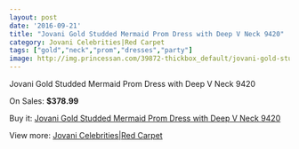 ```yaml
---
layout: post
date: '2016-09-21'
title: "Jovani Gold Studded Mermaid Prom Dress with Deep V Neck 9420"
category: Jovani Celebrities|Red Carpet
tags: ["gold","neck","prom","dresses","party"]
image: http://img.princessan.com/39872-thickbox_default/jovani-gold-studded-mermaid-prom-dress-with-deep-v-neck-9420.jpg
---
```

Jovani Gold Studded Mermaid Prom Dress with Deep V Neck 9420

On Sales: **$378.99**
<a href="https://www.princessan.com/en/18593-jovani-gold-studded-mermaid-prom-dress-with-deep-v-neck-9420.html"><amp-img layout="responsive" width="600" height="600" src="//img.princessan.com/39872-thickbox_default/jovani-gold-studded-mermaid-prom-dress-with-deep-v-neck-9420.jpg" alt="Jovani Gold Studded Mermaid Prom Dress with Deep V Neck 9420 0" /></a>

Buy it: [Jovani Gold Studded Mermaid Prom Dress with Deep V Neck 9420](https://www.princessan.com/en/18593-jovani-gold-studded-mermaid-prom-dress-with-deep-v-neck-9420.html "Jovani Gold Studded Mermaid Prom Dress with Deep V Neck 9420")

View more: [Jovani Celebrities|Red Carpet](https://www.princessan.com/en/171- "Jovani Celebrities|Red Carpet")